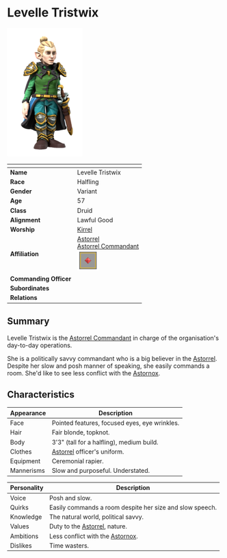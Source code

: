 # Levelle Tristwix

<img src="../../images/people/levelle-tristwix.png" height="300" />

| []() | |
| --- | --- |
| **Name** | Levelle Tristwix |
| **Race** | Halfling |
| **Gender** | Variant |
| **Age** | 57 |
| **Class** | Druid |
| **Alignment** | Lawful Good |
| **Worship** | [Kirrel](../gods/gods/kirrel.md) |
| **Affiliation** | [Astorrel](../civilisations/kingdom-of-astor/organisations/astorrel/README.md)<br />[Astorrel Commandant](../civilisations/kingdom-of-astor/organisations/astorrel/ranks/7-commandant.md)<br /><img src="../../images/ranks/astorrel-7-commandant.png" height="50" /> |
| **Commanding Officer** | |
| **Subordinates** | |
| **Relations** | |

## Summary

Levelle Tristwix is the [Astorrel Commandant](../civilisations/kingdom-of-astor/organisations/astorrel/ranks/7-commandant.md) in charge of the organisation's day-to-day operations.

She is a politically savvy commandant who is a big believer in the [Astorrel](../civilisations/kingdom-of-astor/organisations/astorrel/README.md). Despite her slow and posh manner of speaking, she easily commands a room. She'd like to see less conflict with the [Astornox](../civilisations/kingdom-of-astor/organisations/astornox.md).

## Characteristics

| Appearance | Description |
| --- | --- |
| Face | Pointed features, focused eyes, eye wrinkles. |
| Hair | Fair blonde, topknot. |
| Body | 3'3" (tall for a halfling), medium build. |
| Clothes | [Astorrel](../civilisations/kingdom-of-astor/organisations/astorrel/README.md) officer's uniform. |
| Equipment | Ceremonial rapier. |
| Mannerisms | Slow and purposeful. Understated. |

| Personality | Description |
| --- | --- |
| Voice | Posh and slow. |
| Quirks | Easily commands a room despite her size and slow speech. |
| Knowledge | The natural world, political savvy. |
| Values | Duty to the [Astorrel](../civilisations/kingdom-of-astor/organisations/astorrel/README.md), nature. |
| Ambitions | Less conflict with the [Astornox](../civilisations/kingdom-of-astor/organisations/astornox.md). |
| Dislikes | Time wasters. |
